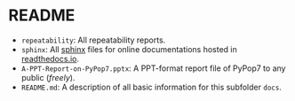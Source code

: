 # README

* `repeatability`: All repeatability reports.
* `sphinx`: All [sphinx](https://www.sphinx-doc.org/en/master/) files for online documentations
  hosted in [readthedocs.io](https://about.readthedocs.com/?ref=readthedocs.org).
* `A-PPT-Report-on-PyPop7.pptx`: A PPT-format report file of PyPop7 to any public (*freely*).
* `README.md`: A description of all basic information for this subfolder `docs`.
